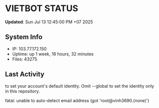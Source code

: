 # VIETBOT STATUS
**Updated**: Sun Jul 13 12:45:00 PM +07 2025

## System Info
- IP: 103.77.172.150
- Uptime: up 1 week, 16 hours, 32 minutes
- Files: 43275

## Last Activity

to set your account's default identity.
Omit --global to set the identity only in this repository.

fatal: unable to auto-detect email address (got 'root@vinh3690.(none)')
